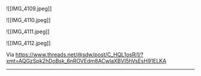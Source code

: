 ![[IMG_4109.jpeg]]

![[IMG_4110.jpeg]]

![[IMG_4111.jpeg]]

![[IMG_4112.jpeg]]

Via https://www.threads.net/@sdw/post/C_HQL1osRi1/?xmt=AQGzSpk2hDoBsk_6nROVEdm8ACwlaXBVI5hVsEsH91ELKA

---

